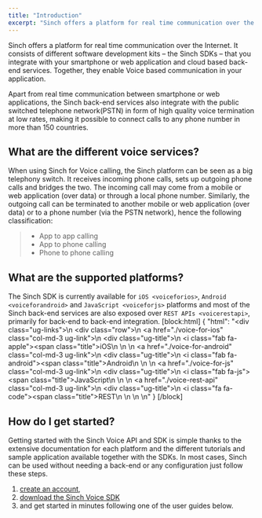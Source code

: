```yaml
---
title: "Introduction"
excerpt: "Sinch offers a platform for real time communication over the Internet. It consists of different software development kits – the Sinch SDKs. Find out more now."
---
```

Sinch offers a platform for real time communication over the Internet.
It consists of different software development kits – the Sinch SDKs –
that you integrate with your smartphone or web application and cloud
based back-end services. Together, they enable Voice based communication
in your application.

Apart from real time communication between smartphone or web
applications, the Sinch back-end services also integrate with the public
switched telephone network(PSTN) in form of high quality voice
termination at low rates, making it possible to connect calls to any
phone number in more than 150 countries.

## What are the different voice services?

When using Sinch for Voice calling, the Sinch platform can be seen as a
big telephony switch. It receives incoming phone calls, sets up outgoing
phone calls and bridges the two. The incoming call may come from a
mobile or web application (over data) or through a local phone number.
Similarly, the outgoing call can be terminated to another mobile or web
application (over data) or to a phone number (via the PSTN network),
hence the following classification:

>   - App to app calling
>   - App to phone calling
>   - Phone to phone calling

## What are the supported platforms?

The Sinch SDK is currently available for `iOS <voiceforios>`, `Android <voiceforandroid>` and `JavaScript <voiceforjs>` platforms and most of the Sinch back-end services are also exposed over `REST APIs <voicerestapi>`, primarily for back-end to back-end integration.
[block:html]
{
  "html": "<div class=\"ug-links\">\n  <div class=\"row\">\n    <a href=\"./voice-for-ios\" class=\"col-md-3 ug-link\">\n      <div class=\"ug-title\">\n        <i class=\"fab fa-apple\"></i><span class=\"title\">iOS</span>\n      </div>\n    </a>\n    <a href=\"./voice-for-android\" class=\"col-md-3 ug-link\">\n      <div class=\"ug-title\">\n        <i class=\"fab fa-android\"></i><span class=\"title\">Android</span>\n      </div>\n    </a>\n    <a href=\"./voice-for-js\" class=\"col-md-3 ug-link\">\n      <div class=\"ug-title\">\n        <i class=\"fab fa-js\"></i><span class=\"title\">JavaScript</span>\n      </div>\n    </a>\n    <a href=\"./voice-rest-api\" class=\"col-md-3 ug-link\">\n      <div class=\"ug-title\">\n        <i class=\"fa fa-code\"></i><span class=\"title\">REST</span>\n      </div>\n    </a>\n  </div>\n</div>"
}
[/block]
## How do I get started?

Getting started with the Sinch Voice API and SDK is simple thanks to the extensive documentation for each platform and the different tutorials and sample application available together with the SDKs. In most cases, Sinch can be used without needing a back-end or any configuration just follow these steps.

1.  [create an account](https://portal.sinch.com/#/signup),
2.  [download the Sinch Voice SDK](page:downloads) 
3.  and get started in minutes following one of the user guides below.